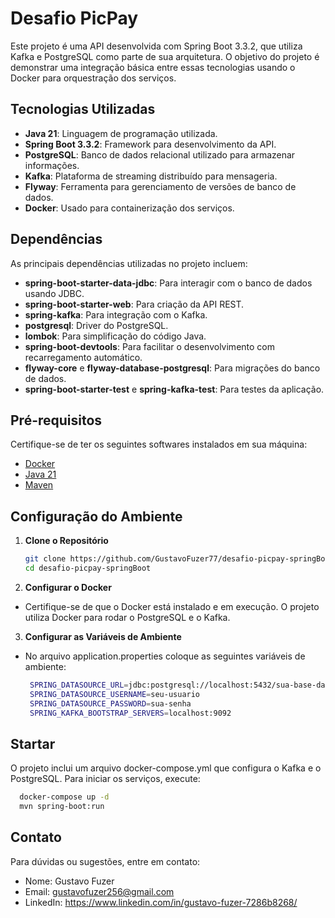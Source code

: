 # Desafio PicPay

Este projeto é uma API desenvolvida com Spring Boot 3.3.2, que utiliza Kafka e PostgreSQL como parte de sua arquitetura. O objetivo do projeto é demonstrar uma integração básica entre essas tecnologias usando o Docker para orquestração dos serviços.

## Tecnologias Utilizadas

- **Java 21**: Linguagem de programação utilizada.
- **Spring Boot 3.3.2**: Framework para desenvolvimento da API.
- **PostgreSQL**: Banco de dados relacional utilizado para armazenar informações.
- **Kafka**: Plataforma de streaming distribuído para mensageria.
- **Flyway**: Ferramenta para gerenciamento de versões de banco de dados.
- **Docker**: Usado para containerização dos serviços.

## Dependências

As principais dependências utilizadas no projeto incluem:

- **spring-boot-starter-data-jdbc**: Para interagir com o banco de dados usando JDBC.
- **spring-boot-starter-web**: Para criação da API REST.
- **spring-kafka**: Para integração com o Kafka.
- **postgresql**: Driver do PostgreSQL.
- **lombok**: Para simplificação do código Java.
- **spring-boot-devtools**: Para facilitar o desenvolvimento com recarregamento automático.
- **flyway-core** e **flyway-database-postgresql**: Para migrações do banco de dados.
- **spring-boot-starter-test** e **spring-kafka-test**: Para testes da aplicação.

## Pré-requisitos

Certifique-se de ter os seguintes softwares instalados em sua máquina:

- [Docker](https://www.docker.com/)
- [Java 21](https://www.oracle.com/java/technologies/javase/jdk21-archive-downloads.html)
- [Maven](https://maven.apache.org/)

## Configuração do Ambiente

1. **Clone o Repositório**

   ```bash
   git clone https://github.com/GustavoFuzer77/desafio-picpay-springBoot.git
   cd desafio-picpay-springBoot

2. **Configurar o Docker**

- Certifique-se de que o Docker está instalado e em execução. O projeto utiliza Docker para rodar o PostgreSQL e o Kafka.

3. **Configurar as Variáveis de Ambiente**

- No arquivo application.properties coloque as seguintes variáveis de ambiente:
   ```bash
    SPRING_DATASOURCE_URL=jdbc:postgresql://localhost:5432/sua-base-dados
    SPRING_DATASOURCE_USERNAME=seu-usuario
    SPRING_DATASOURCE_PASSWORD=sua-senha
    SPRING_KAFKA_BOOTSTRAP_SERVERS=localhost:9092
    ```
## Startar

O projeto inclui um arquivo docker-compose.yml que configura o Kafka e o PostgreSQL. Para iniciar os serviços, execute:
  ```bash
    docker-compose up -d
    mvn spring-boot:run
  ```

## Contato
Para dúvidas ou sugestões, entre em contato:

- Nome: Gustavo Fuzer
- Email: gustavofuzer256@gmail.com
- LinkedIn: https://www.linkedin.com/in/gustavo-fuzer-7286b8268/
